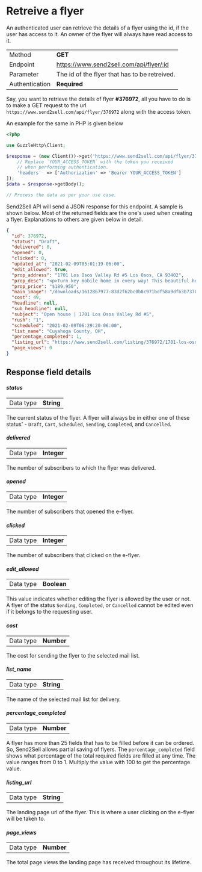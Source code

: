 # Retreive a flyer

An authenticated user can retrieve the details of a flyer using the id, if the user has access to it. An owner of the flyer will always have read access to it.

|                |                                               |
| -------------- | --------------------------------------------- |
| Method         | **GET**                                       |
| Endpoint       | https://www.send2sell.com/api/flyer/:id       |
| Parameter      | The id of the flyer that has to be retreived. |
| Authentication | **Required**                                  |

Say, you want to retrieve the details of flyer **#376972**, all you have to do is to make a GET request to the url `https://www.send2sell.com/api/flyer/376972` along with the access token.

An example for the same in PHP is given below

```php
<?php

use GuzzleHttp\Client;

$response = (new Client())->get('https://www.send2sell.com/api/flyer/376972', [
    // Replace `YOUR_ACCESS_TOKEN` with the token you received
    // when performing authentication.
    'headers'  => ['Authorization' => 'Bearer YOUR_ACCESS_TOKEN']
]);
$data = $response->getBody();

// Process the data as per your use case.
```

Send2Sell API will send a JSON response for this endpoint. A sample is shown below. Most of the returned fields are the one's used when creating a flyer. Explanations to others are given below in detail.

```json
{
  "id": 376972,
  "status": "Draft",
  "delivered": 0,
  "opened": 0,
  "clicked": 0,
  "updated_at": "2021-02-09T05:01:19-06:00",
  "edit_allowed": true,
  "prop_address": "1701 Los Osos Valley Rd #5 Los Osos, CA 93402",
  "prop_desc": "<p>Turn key mobile home in every way! This beautiful home has been completely renovated and remodeled in to a super sweet and cozy 1120 sq ft living space in Sunny Oaks Mobile Home Park. Everything is included in this sale. Enter on to a large deck complete with patio furniture and endless views of the Irish Hills and Los Osos Oaks Nature Preserve. Open the french doors to the dining area, living room and kitchen which includes a flat screen TV, custom lighting, matching couch & lounge chairs, double pane windows, all appliances and a custom tile kitchen floor. The bathroom has a tub with shower, Corian counter top & tile flooring. The master bedroom comes completely furnished with an electric fireplace, walk-in closet and sea side decor. Guest room comes with a murphy hide away bed. A laundry room with matching washer/dryer and a shed in the carport for storage and gardening accessories.This mobile home park has entered into a  buy-out program. The mobile home owners in Sunny Oaks are buying the park through a non-profit organization and hope to completely own the park by 2030. The buyer of this home will own an undivided interest in the park when the buy-out is complete. The space rent for a new owner is currently $906.72 monthly.</p>",
  "prop_price": "$189,950",
  "main_image": "/downloads/1612867977-83d2f62bc0b8c971bdf58a9dfb3b7378-full.jpg",
  "cost": 49,
  "headline": null,
  "sub_headline": null,
  "subject": "Open house | 1701 Los Osos Valley Rd #5",
  "rush": "1",
  "scheduled": "2021-02-09T06:29:20-06:00",
  "list_name": "Cuyahoga County, OH",
  "percentage_completed": 1,
  "listing_url": "https://www.send2sell.com/listing/376972/1701-los-osos-valley-rd-5-los-osos-ca-93402",
  "page_views": 0
}
```

## Response field details

#### _status_

|           |            |
| :-------- | :--------- |
| Data type | **String** |

The current status of the flyer. A flyer will always be in either one of these status' - `Draft`, `Cart`, `Scheduled`, `Sending`, `Completed`, and `Cancelled`.

#### _delivered_

|           |             |
| :-------- | :---------- |
| Data type | **Integer** |

The number of subscribers to which the flyer was delivered.

#### _opened_

|           |             |
| :-------- | :---------- |
| Data type | **Integer** |

The number of subscribers that opened the e-flyer.

#### _clicked_

|           |             |
| :-------- | :---------- |
| Data type | **Integer** |

The number of subscribers that clicked on the e-flyer.

#### _edit_allowed_

|           |             |
| :-------- | :---------- |
| Data type | **Boolean** |

This value indicates whether editing the flyer is allowed by the user or not. A flyer of the status `Sending`, `Completed`, or `Cancelled` cannot be edited even if it belongs to the requesting user.

#### _cost_

|           |            |
| :-------- | :--------- |
| Data type | **Number** |

The cost for sending the flyer to the selected mail list.

#### _list_name_

|           |            |
| :-------- | :--------- |
| Data type | **String** |

The name of the selected mail list for delivery.

#### _percentage_completed_

|           |            |
| :-------- | :--------- |
| Data type | **Number** |

A flyer has more than 25 fields that has to be filled before it can be ordered. So, Send2Sell allows partial saving of flyers. The `percentage_completed` field shows what percentage of the total required fields are filled at any time. The value ranges from 0 to 1. Multiply the value with 100 to get the percentage value.

#### _listing_url_

|           |            |
| :-------- | :--------- |
| Data type | **String** |

The landing page url of the flyer. This is where a user clicking on the e-flyer will be taken to.

#### _page_views_

|           |            |
| :-------- | :--------- |
| Data type | **Number** |

The total page views the landing page has received throughout its lifetime.

